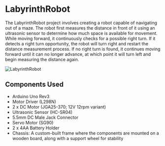 # LabyrinthRobot

The LabyrinthRobot project involves creating a robot capable of navigating out of a maze. The robot first measures the distance in front of it using an ultrasonic sensor to determine how much space is available for movement. While moving forward, it continuously checks for a possible right turn. If it detects a right turn opportunity, the robot will turn right and restart the distance measurement process. If no right turn is found, it continues moving forward until it can no longer advance, at which point it will turn left and begin measuring the distance again.

![LabyrinthRobot](https://github.com/user-attachments/assets/c0fd9e2e-76c2-4d62-8cd9-c5b683e22a94)

## Components Used
* Arduino Uno Rev3
* Motor Driver (L298N)
* 2 x DC Motor (JGA25-370; 12V 12rpm variant)
* Ultrasonic Sensor (HC-SR04)
* 5.5mm DC Male Jack Connector
* Servo Motor (SG90)
* 2 x 4AA Battery Holder
* Chassis: A custom-built frame where the components are mounted on a wooden board, along with a support wheel for stability
